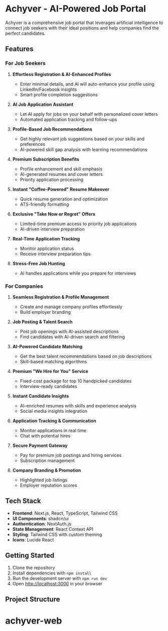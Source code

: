 # Achyver - AI-Powered Job Portal

Achyver is a comprehensive job portal that leverages artificial intelligence to connect job seekers with their ideal positions and help companies find the perfect candidates.

## Features

### For Job Seekers

1. **Effortless Registration & AI-Enhanced Profiles**
   - Enter minimal details, and AI will auto-enhance your profile using LinkedIn/Facebook insights
   - Smart profile completion suggestions

2. **AI Job Application Assistant**
   - Let AI apply for jobs on your behalf with personalized cover letters
   - Automated application tracking and follow-ups

3. **Profile-Based Job Recommendations**
   - Get highly relevant job suggestions based on your skills and preferences
   - AI-powered skill gap analysis with learning recommendations

4. **Premium Subscription Benefits**
   - Profile enhancement and skill emphasis
   - AI-generated resumes and cover letters
   - Priority application processing

5. **Instant "Coffee-Powered" Resume Makeover**
   - Quick resume generation and optimization
   - ATS-friendly formatting

6. **Exclusive "Take Now or Regret" Offers**
   - Limited-time premium access to priority job applications
   - AI-driven interview preparation

7. **Real-Time Application Tracking**
   - Monitor application status
   - Receive interview preparation tips

8. **Stress-Free Job Hunting**
   - AI handles applications while you prepare for interviews

### For Companies

1. **Seamless Registration & Profile Management**
   - Create and manage company profiles effortlessly
   - Build employer branding

2. **Job Posting & Talent Search**
   - Post job openings with AI-assisted descriptions
   - Find candidates with AI-driven search and filtering

3. **AI-Powered Candidate Matching**
   - Get the best talent recommendations based on job descriptions
   - Skill-based matching algorithms

4. **Premium "We Hire for You" Service**
   - Fixed-cost package for top 10 handpicked candidates
   - Interview-ready candidates

5. **Instant Candidate Insights**
   - AI-enriched resumes with skills and experience analysis
   - Social media insights integration

6. **Application Tracking & Communication**
   - Monitor applications in real time
   - Chat with potential hires

7. **Secure Payment Gateway**
   - Pay for premium job postings and hiring services
   - Subscription management

8. **Company Branding & Promotion**
   - Highlighted job listings
   - Employer reputation scores

## Tech Stack

- **Frontend**: Next.js, React, TypeScript, Tailwind CSS
- **UI Components**: shadcn/ui
- **Authentication**: NextAuth.js
- **State Management**: React Context API
- **Styling**: Tailwind CSS with custom theming
- **Icons**: Lucide React

## Getting Started

1. Clone the repository
2. Install dependencies with `npm install`
3. Run the development server with `npm run dev`
4. Open [http://localhost:3000](http://localhost:3000) in your browser

## Project Structure

# achyver-web
